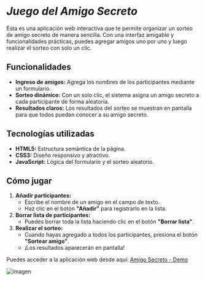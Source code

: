# *Juego del Amigo Secreto*

Esta es una aplicación web interactiva que te permite organizar un sorteo de amigo secreto de manera sencilla. Con una interfaz amigable y funcionalidades prácticas, puedes agregar amigos uno por uno y luego realizar el sorteo con solo un clic.

## Funcionalidades

- **Ingreso de amigos:** Agrega los nombres de los participantes mediante un formulario. 
- **Sorteo dinámico:** Con un solo clic, el sistema asigna un amigo secreto a cada participante de forma aleatoria.
- **Resultados claros:** Los resultados del sorteo se muestran en pantalla para que todos puedan conocer a su amigo secreto.

## Tecnologías utilizadas

- **HTML5:** Estructura semántica de la página.
- **CSS3:** Diseño responsivo y atractivo.
- **JavaScript:** Lógica del formulario y el sorteo aleatorio.

## Cómo jugar

1. **Añadir participantes:**
   - Escribe el nombre de un amigo en el campo de texto.
   - Haz clic en el botón **"Añadir"** para registrarlo en la lista.
2. **Borrar lista de participantes:**
   - Puedes borrar toda la lista haciendo clic en el botón **"Borrar lista"**.
3. **Realizar el sorteo:**
   - Cuando hayas agregado a todos los participantes, presiona el botón **"Sortear amigo"**.
   - ¡Los resultados aparecerán en pantalla!


Puedes acceder a la aplicación web desde aquí: [Amigo Secreto - Demo](https://retromantis.github.io/challenge-amigo-secreto/)

![imagen](https://github.com/user-attachments/assets/4e433bbd-dfe1-47ac-829a-fd4d718bd971)
